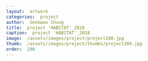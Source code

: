 ```yaml
---
layout:  artwork
categories:  project
author:  Seokwoo Chung
title:  project 'HABITAT'_2018
caption:  project 'HABITAT'_2018
image:  /assets/images/project/project200.jpg
thumb:  /assets/images/project/thumbs/project200.jpg
order:  200
---
```

